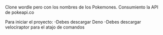 Clone wordle pero con los nombres de los Pokemones.
Consumiento la API de pokeapi.co

Para iniciar el proyecto:
-Debes descargar Deno
-Debes descargar velociraptor para el atajo de comandos